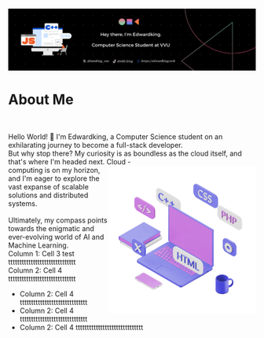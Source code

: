 ![Banner](./GithubREADMEBanner.png)
</br>
# About Me
</br>

Hello World! 👋 I'm Edwardking, a Computer Science student on an exhilarating journey to become a full-stack developer. </br>
But why stop there? My curiosity is as boundless as the cloud itself, and that's where I'm headed next. Cloud <img src="./setup.gif" height="300" width="300" align = "right">
  -</br>computing is on my horizon, and I'm eager to explore the vast expanse of scalable solutions and distributed systems. </br>
</br>
Ultimately, my compass points towards the enigmatic and ever-evolving world of AI and Machine Learning. </br>
  Column 1: Cell 3 test tttttttttttttttttttttttttttttt </br>
  Column 2: Cell 4 tttttttttttttttttttttttttttttt
  - Column 2: Cell 4 tttttttttttttttttttttttttttttt
  - Column 2: Cell 4 tttttttttttttttttttttttttttttt
  - Column 2: Cell 4 tttttttttttttttttttttttttttttt

